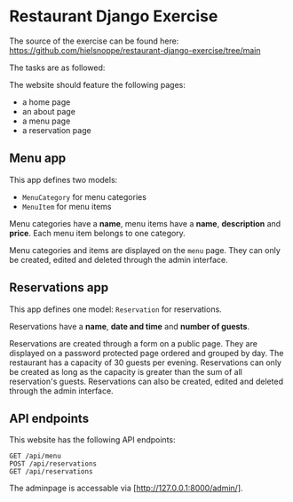 # Restaurant Django Exercise

The source of the exercise can be found here: https://github.com/hielsnoppe/restaurant-django-exercise/tree/main

The tasks are as followed:

The website should feature the following pages:

* a home page
* an about page
* a menu page
* a reservation page

## Menu app

This app defines two models:

* `MenuCategory` for menu categories
* `MenuItem` for menu items

Menu categories have a **name**,
menu items have a **name**, **description** and **price**.
Each menu item belongs to one category.

Menu categories and items are displayed on the `menu` page.
They can only be created, edited and deleted through the admin interface.


## Reservations app

This app defines one model: `Reservation` for reservations.

Reservations have a **name**, **date and time** and **number of guests**.

Reservations are created through a form on a public page.
They are displayed on a password protected page ordered and grouped by day.
The restaurant has a capacity of 30 guests per evening.
Reservations can only be created as long as the capacity is greater than the sum of all reservation's guests.
Reservations can also be created, edited and deleted through the admin interface.

## API endpoints

This website has the following API endpoints:

    GET /api/menu 
    POST /api/reservations
    GET /api/reservations

The adminpage is accessable via [http://127.0.0.1:8000/admin/].




